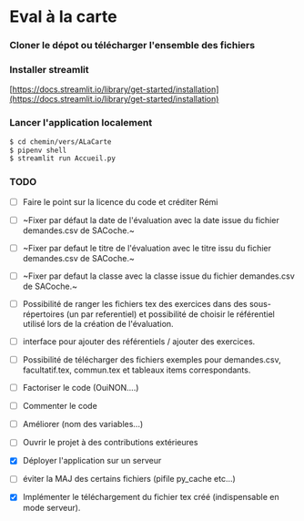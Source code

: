 # Eval à la carte

### Cloner le dépot ou télécharger l'ensemble des fichiers 

### Installer streamlit 

[https://docs.streamlit.io/library/get-started/installation](https://docs.streamlit.io/library/get-started/installation)

### Lancer l'application localement

```bash
$ cd chemin/vers/ALaCarte
$ pipenv shell
$ streamlit run Accueil.py

```

### TODO

* [ ] Faire le point sur la licence du code et créditer Rémi
* [ ]  ~Fixer par défaut la date de l'évaluation avec la date issue du fichier demandes.csv de SACoche.~
* [ ] ~Fixer par defaut le titre de l'évaluation avec le titre issu du fichier demandes.csv de SACoche.~
* [ ] ~Fixer par defaut la classe avec la classe issue du fichier demandes.csv de SACoche.~
* [ ] Possibilité de ranger les fichiers tex des exercices dans des sous-répertoires (un par referentiel) et possibilité de choisir le référentiel utilisé lors de la création de l'évaluation.
* [ ] interface pour ajouter des référentiels / ajouter des exercices.
* [ ] Possibilité de télécharger des fichiers exemples pour demandes.csv, facultatif.tex, commun.tex et tableaux items correspondants. 
* [ ] Factoriser le code (OuiNON....)
* [ ] Commenter le code
* [ ] Améliorer (nom des variables...)
* [ ] Ouvrir le projet à des contributions extérieures
* [X] Déployer l'application sur un serveur
* [ ] éviter la MAJ des certains fichiers (pifile py_cache etc...)
* [x] Implémenter le téléchargement du fichier tex créé (indispensable en mode serveur).

